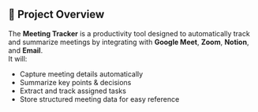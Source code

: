## 🚀 Project Overview
The **Meeting Tracker** is a productivity tool designed to automatically track and summarize meetings by integrating with **Google Meet**, **Zoom**, **Notion**, and **Email**.  
It will:
- Capture meeting details automatically
- Summarize key points & decisions
- Extract and track assigned tasks
- Store structured meeting data for easy reference
